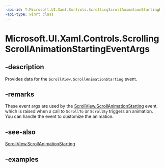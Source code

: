 ```yaml
---
-api-id: T:Microsoft.UI.Xaml.Controls.ScrollingScrollAnimationStartingEventArgs
-api-type: winrt class
---
```


# Microsoft.UI.Xaml.Controls.ScrollingScrollAnimationStartingEventArgs

<!--
public sealed class ScrollingScrollAnimationStartingEventArgs
-->

## -description

Provides data for the `ScrollView.ScrollAnimationStarting` event.

## -remarks

These event args are used by the [ScrollView.ScrollAnimationStarting](scrollview_scrollanimationstarting.md) event, which is raised when a call to `ScrollTo` or `ScrollBy` triggers an animation. You can handle the event to customize the animation.

## -see-also

[ScrollView.ScrollAnimationStarting](scrollview_scrollanimationstarting.md)

## -examples
